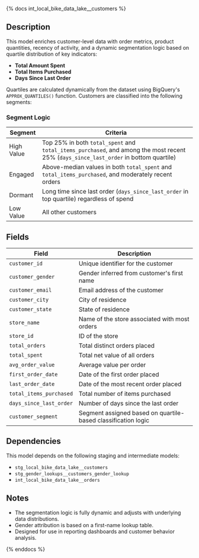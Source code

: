 {% docs int_local_bike_data_lake__customers %}

## Description

This model enriches customer-level data with order metrics, product quantities, recency of activity, and a dynamic segmentation logic based on quartile distribution of key indicators:

- **Total Amount Spent**
- **Total Items Purchased**
- **Days Since Last Order**

Quartiles are calculated dynamically from the dataset using BigQuery's `APPROX_QUANTILES()` function. Customers are classified into the following segments:

### Segment Logic

| Segment       | Criteria                                                                                                                                         |
|---------------|--------------------------------------------------------------------------------------------------------------------------------------------------|
| High Value    | Top 25% in both `total_spent` and `total_items_purchased`, and among the most recent 25% (`days_since_last_order` in bottom quartile)           |
| Engaged       | Above-median values in both `total_spent` and `total_items_purchased`, and moderately recent orders                                             |
| Dormant       | Long time since last order (`days_since_last_order` in top quartile) regardless of spend                                                        |
| Low Value     | All other customers                                                                                                                             |

## Fields

| Field                    | Description                                                       |
|--------------------------|-------------------------------------------------------------------|
| `customer_id`            | Unique identifier for the customer                               |
| `customer_gender`        | Gender inferred from customer's first name                       |
| `customer_email`         | Email address of the customer                                    |
| `customer_city`          | City of residence                                                |
| `customer_state`         | State of residence                                               |
| `store_name`             | Name of the store associated with most orders                    |
| `store_id`               | ID of the store                                                  |
| `total_orders`           | Total distinct orders placed                                     |
| `total_spent`            | Total net value of all orders                                    |
| `avg_order_value`        | Average value per order                                          |
| `first_order_date`       | Date of the first order placed                                   |
| `last_order_date`        | Date of the most recent order placed                             |
| `total_items_purchased`  | Total number of items purchased                                  |
| `days_since_last_order`  | Number of days since the last order                              |
| `customer_segment`       | Segment assigned based on quartile-based classification logic    |

## Dependencies

This model depends on the following staging and intermediate models:

- `stg_local_bike_data_lake__customers`
- `stg_gender_lookups__customers_gender_lookup`
- `int_local_bike_data_lake__orders`

## Notes

- The segmentation logic is fully dynamic and adjusts with underlying data distributions.
- Gender attribution is based on a first-name lookup table.
- Designed for use in reporting dashboards and customer behavior analysis.


{% enddocs %}